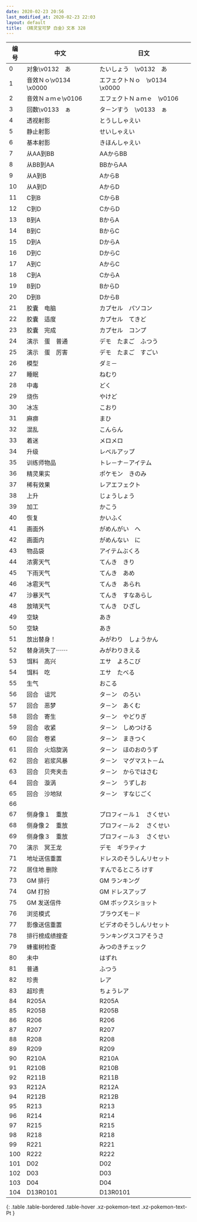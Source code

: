 ```yaml
---
date: 2020-02-23 20:56
last_modified_at: 2020-02-23 22:03
layout: default
title: 《精灵宝可梦 白金》文本 328
---
```

| 编号 | 中文 | 日文 |
| ---- | ---- | ---- |
| 0 | 对象\v0132　あ | たいしょう　\v0132　あ |
| 1 | 音效Ｎｏ\v0134　\x0000 | エフェクトＮｏ　\v0134　\x0000 |
| 2 | 音效Ｎａｍｅ\v0106　　 | エフェクトＮａｍｅ　\v0106　　 |
| 3 | 回数\v0133　ぁ | タ－ンすう　\v0133　ぁ |
| 4 | 透视射影 | とうししゃえい |
| 5 | 静止射影 | せいしゃえい |
| 6 | 基本射影 | きほんしゃえい |
| 7 | 从AA到BB | AAからBB |
| 8 | 从BB到AA | BBからAA |
| 9 | 从A到B | AからB |
| 10 | 从A到D | AからD |
| 11 | C到B | CからB |
| 12 | C到D | CからD |
| 13 | B到A | BからA |
| 14 | B到C | BからC |
| 15 | D到A | DからA |
| 16 | D到C | DからC |
| 17 | A到C | AからC |
| 18 | C到A | CからA |
| 19 | B到D | BからD |
| 20 | D到B | DからB |
| 21 | 胶囊　电脑 | カプセル　パソコン |
| 22 | 胶囊　适度 | カプセル　てきど |
| 23 | 胶囊　完成 | カプセル　コンプ |
| 24 | 演示　蛋　普通 | デモ　たまご　ふつう |
| 25 | 演示　蛋　厉害 | デモ　たまご　すごい |
| 26 | 模型 | ダミ－ |
| 27 | 睡眠 | ねむり |
| 28 | 中毒 | どく |
| 29 | 烧伤 | やけど |
| 30 | 冰冻 | こおり |
| 31 | 麻痹 | まひ |
| 32 | 混乱 | こんらん |
| 33 | 着迷 | メロメロ |
| 34 | 升级 | レベルアップ |
| 35 | 训练师物品 | トレ－ナ－アイテム |
| 36 | 精灵果实 | ポケモン　きのみ |
| 37 | 稀有效果 | レアエフェクト |
| 38 | 上升 | じょうしょう |
| 39 | 加工 | かこう |
| 40 | 恢复 | かいふく |
| 41 | 画面外 | がめんがい　へ |
| 42 | 画面内 | がめんない　に |
| 43 | 物品袋 | アイテムぶくろ |
| 44 | 浓雾天气 | てんき　きり |
| 45 | 下雨天气 | てんき　あめ |
| 46 | 冰雹天气 | てんき　あられ |
| 47 | 沙暴天气 | てんき　すなあらし |
| 48 | 放晴天气 | てんき　ひざし |
| 49 | 空缺 | あき |
| 50 | 空缺 | あき |
| 51 | 放出替身！ | みがわり　しょうかん |
| 52 | 替身消失了⋯⋯ | みがわりきえる |
| 53 | 饵料　高兴 | エサ　よろこび |
| 54 | 饵料　吃 | エサ　たべる |
| 55 | 生气 | おこる |
| 56 | 回合　诅咒 | タ－ン　のろい |
| 57 | 回合　恶梦 | タ－ン　あくむ |
| 58 | 回合　寄生 | タ－ン　やどりぎ |
| 59 | 回合　收紧 | タ－ン　しめつける |
| 60 | 回合　卷紧 | タ－ン　まきつく |
| 61 | 回合　火焰旋涡 | タ－ン　ほのおのうず |
| 62 | 回合　岩浆风暴 | タ－ン　マグマスト－ム |
| 63 | 回合　贝壳夹击 | タ－ン　からではさむ |
| 64 | 回合　漩涡 | タ－ン　うずしお |
| 65 | 回合　沙地狱 | タ－ン　すなじごく |
| 66 |   |   |
| 67 | 侧身像１　重放 | プロフィ－ル１　さくせい |
| 68 | 侧身像２　重放 | プロフィ－ル２　さくせい |
| 69 | 侧身像３　重放 | プロフィ－ル３　さくせい |
| 70 | 演示　冥王龙 | デモ　ギラティナ |
| 71 | 地址送信重置 | ドレスのそうしんリセット |
| 72 | 居住地 删除 | すんでるところ けす |
| 73 | GM 排行 | GM ランキング |
| 74 | GM 打扮 | GM ドレスアップ |
| 75 | GM 发送信件 | GM ボックスショット |
| 76 | 浏览模式 | ブラウズモ－ド |
| 77 | 影像送信重置 | ビデオのそうしんリセット |
| 78 | 排行榜成绩搜查 | ランキングスコアそうさ |
| 79 | 蜂蜜树检查 | みつのきチェック |
| 80 | 未中 | はずれ |
| 81 | 普通 | ふつう |
| 82 | 珍贵 | レア |
| 83 | 超珍贵 | ちょうレア |
| 84 | R205A | R205A |
| 85 | R205B | R205B |
| 86 | R206 | R206 |
| 87 | R207 | R207 |
| 88 | R208 | R208 |
| 89 | R209 | R209 |
| 90 | R210A | R210A |
| 91 | R210B | R210B |
| 92 | R211B | R211B |
| 93 | R212A | R212A |
| 94 | R212B | R212B |
| 95 | R213 | R213 |
| 96 | R214 | R214 |
| 97 | R215 | R215 |
| 98 | R218 | R218 |
| 99 | R221 | R221 |
| 100 | R222 | R222 |
| 101 | D02 | D02 |
| 102 | D03 | D03 |
| 103 | D04 | D04 |
| 104 | D13R0101 | D13R0101 |
{: .table .table-bordered .table-hover .xz-pokemon-text .xz-pokemon-text-Pt }
